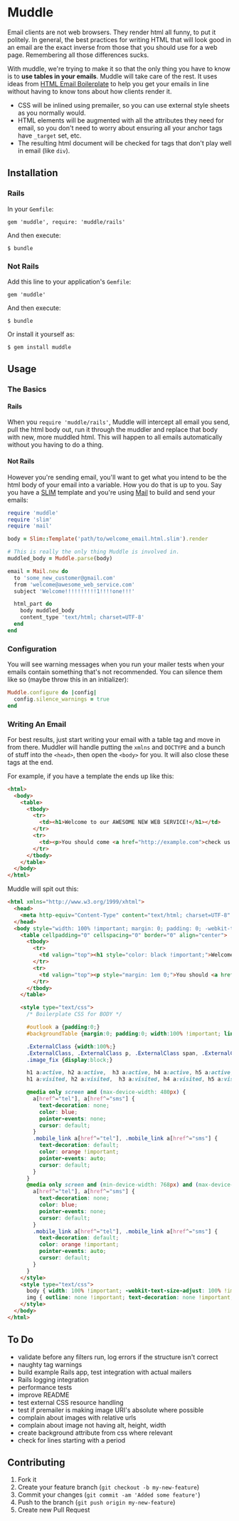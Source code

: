 # Muddle

Email clients are not web browsers. They render html all funny, to put it
politely. In general, the best practices for writing HTML that will look good
in an email are the exact inverse from those that you should use for a web
page. Remembering all those differences sucks.

With muddle, we're trying to make it so that the only thing you have to know is
to **use tables in your emails**. Muddle will take care of the rest. It uses
ideas from [HTML Email Boilerplate](http://htmlemailboilerplate.com/) to help
you get your emails in line without having to know tons about how clients
render it.

* CSS will be inlined using premailer, so you can use external style sheets as
  you normally would.
* HTML elements will be augmented with all the attributes they need for email,
  so you don't need to worry about ensuring all your anchor tags have `_target`
  set, etc.
* The resulting html document will be checked for tags that don't play well in
  email (like `div`).

## Installation

### Rails

In your `Gemfile`:

    gem 'muddle', require: 'muddle/rails'

And then execute:

    $ bundle

### Not Rails

Add this line to your application's `Gemfile`:

    gem 'muddle'

And then execute:

    $ bundle

Or install it yourself as:

    $ gem install muddle

## Usage

### The Basics

#### Rails

When you `require 'muddle/rails'`, Muddle will intercept all email you send,
pull the html body out, run it through the muddler and replace that body with
new, more muddled html. This will happen to all emails automatically without
you having to do a thing.

#### Not Rails

However you're sending email, you'll want to get what you intend to be the html
body of your email into a variable. How you do that is up to you. Say you have
a [SLIM](http://slim-lang.com) template and you're using
[Mail](https://github.com/mikel/mail) to build and send your emails:

```ruby
require 'muddle'
require 'slim'
require 'mail'

body = Slim::Template('path/to/welcome_email.html.slim').render

# This is really the only thing Muddle is involved in.
muddled_body = Muddle.parse(body)

email = Mail.new do
  to 'some_new_customer@gmail.com'
  from 'welcome@awesome_web_service.com'
  subject 'Welcome!!!!!!!!!!1!!!!one!!!'

  html_part do
    body muddled_body
    content_type 'text/html; charset=UTF-8'
  end
end
```

### Configuration

You will see warning messages when you run your mailer tests when your emails
contain something that's not recommended. You can silence them like so (maybe
throw this in an initializer):

```ruby
Muddle.configure do |config|
  config.silence_warnings = true
end
```

### Writing An Email

For best results, just start writing your email with a table tag and move in
from there. Muddler will handle putting the `xmlns` and `DOCTYPE` and a bunch of
stuff into the `<head>`, then open the `<body>` for you. It will also close
these tags at the end.

For example, if you have a template the ends up like this:

```html
<html>
  <body>
    <table>
      <tbody>
        <tr>
          <td><h1>Welcome to our AWESOME NEW WEB SERVICE!</h1></td>
        </tr>
        <tr>
          <td><p>You should come <a href="http://example.com">check us out</a>.</p></td>
        </tr>
      </tbody>
    </table>
  </body>
</html>
```

Muddle will spit out this:

```html
<html xmlns="http://www.w3.org/1999/xhtml">
  <head>
    <meta http-equiv="Content-Type" content="text/html; charset=UTF-8" />
  </head>
  <body style="width: 100% !important; margin: 0; padding: 0; -webkit-text-size-adjust: 100%; -ms-text-size-adjust: 100%;">
    <table cellpadding="0" cellspacing="0" border="0" align="center">
      <tbody>
        <tr>
          <td valign="top"><h1 style="color: black !important;">Welcome to our AWESOME NEW WEB SERVICE!</h1></td>
        </tr>
        <tr>
          <td valign="top"><p style="margin: 1em 0;">You should <a href="http://example.com" style="color: blue;" target="_blank">check us out</a>.</p></td>
        </tr>
      </tbody>
    </table>

    <style type="text/css">
      /* Boilerplate CSS for BODY */

      #outlook a {padding:0;}
      #backgroundTable {margin:0; padding:0; width:100% !important; line-height: 100% !important;}

      .ExternalClass {width:100%;}
      .ExternalClass, .ExternalClass p, .ExternalClass span, .ExternalClass font, .ExternalClass td, .ExternalClass div {line-height: 100%;}
      .image_fix {display:block;}

      h1 a:active, h2 a:active,  h3 a:active, h4 a:active, h5 a:active, h6 a:active {color: red !important;}
      h1 a:visited, h2 a:visited,  h3 a:visited, h4 a:visited, h5 a:visited, h6 a:visited {color: purple !important;}

      @media only screen and (max-device-width: 480px) {
        a[href^="tel"], a[href^="sms"] {
          text-decoration: none;
          color: blue;
          pointer-events: none;
          cursor: default;
        }
        .mobile_link a[href^="tel"], .mobile_link a[href^="sms"] {
          text-decoration: default;
          color: orange !important;
          pointer-events: auto;
          cursor: default;
        }
      }
      @media only screen and (min-device-width: 768px) and (max-device-width: 1024px) {
        a[href^="tel"], a[href^="sms"] {
          text-decoration: none;
          color: blue;
          pointer-events: none;
          cursor: default;
        }
        .mobile_link a[href^="tel"], .mobile_link a[href^="sms"] {
          text-decoration: default;
          color: orange !important;
          pointer-events: auto;
          cursor: default;
        }
      }
    </style>
    <style type="text/css">
      body { width: 100% !important; -webkit-text-size-adjust: 100% !important; -ms-text-size-adjust: 100% !important; margin: 0 !important; padding: 0 !important; }
      img { outline: none !important; text-decoration: none !important; -ms-interpolation-mode: bicubic !important; }
    </style>
  </body>
</html>
```


## To Do

* validate before any filters run, log errors if the structure isn't correct
* naughty tag warnings
* build example Rails app, test integration with actual mailers
* Rails logging integration
* performance tests
* improve README
* test external CSS resource handling
* test if premailer is making image URI's absolute where possible
* complain about images with relative urls
* complain about image not having alt, height, width
* create background attribute from css where relevant
* check for lines starting with a period



## Contributing

1. Fork it
2. Create your feature branch (`git checkout -b my-new-feature`)
3. Commit your changes (`git commit -am 'Added some feature'`)
4. Push to the branch (`git push origin my-new-feature`)
5. Create new Pull Request
